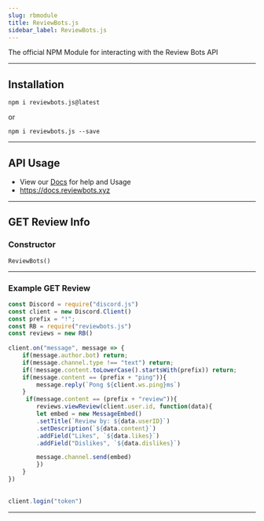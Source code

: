 ```yaml
---
slug: rbmodule
title: ReviewBots.js
sidebar_label: ReviewBots.js
---
```


The official NPM Module for interacting with the Review Bots API

---

## Installation
`npm i reviewbots.js@latest`

or

`npm i reviewbots.js --save`

---

## API Usage
- View our [Docs](https://docs.reviewbots.xyz) for help and Usage
- https://docs.reviewbots.xyz

---

## GET Review Info

### Constructor

```
ReviewBots()
```

--- 

### Example GET Review
```js
const Discord = require("discord.js")
const client = new Discord.Client()
const prefix = "!";
const RB = require("reviewbots.js")
const reviews = new RB()
 
client.on("message", message => { 
    if(message.author.bot) return;
    if(message.channel.type !== "text") return;
    if(!message.content.toLowerCase().startsWith(prefix)) return;
    if(message.content == (prefix + "ping")){
        message.reply(`Pong ${client.ws.ping}ms`)
    }
     if(message.content == (prefix + "review")){
        reviews.viewReview(client.user.id, function(data){
        let embed = new MessageEmbed()
        .setTitle(`Review by: ${data.userID}`)
        .setDescription(`${data.content}`)
        .addField("Likes", `${data.likes}`)
        .addField("Dislikes", `${data.dislikes}`)

        message.channel.send(embed)
        })
    }
})
 
 
client.login("token")
```

--- 
